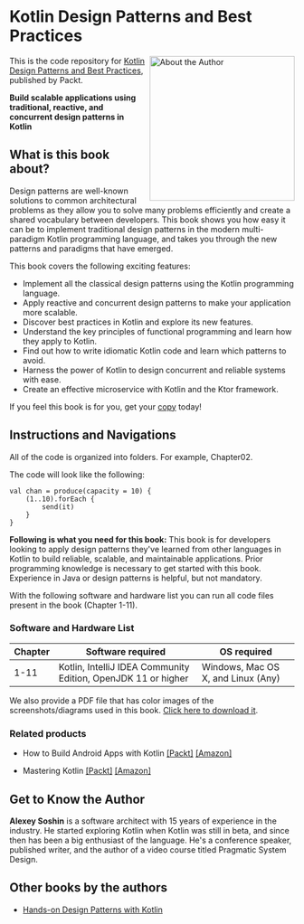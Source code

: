 # Kotlin Design Patterns and Best Practices

<a href="https://www.packtpub.com/product/kotlin-design-patterns-and-best-practices-second-edition/9781801815727?utm_source=github&utm_medium=repository&utm_campaign=9781801815727"><img src="https://static.packt-cdn.com/products/9781801815727/cover/smaller" alt="About the Author" height="256px" align="right"></a>

This is the code repository for [Kotlin Design Patterns and Best Practices](https://www.packtpub.com/product/kotlin-design-patterns-and-best-practices-second-edition/9781801815727?utm_source=github&utm_medium=repository&utm_campaign=9781801815727), published by Packt.

**Build scalable applications using traditional, reactive, and concurrent design patterns in Kotlin**

## What is this book about?
Design patterns are well-known solutions to common architectural problems as they allow you to solve many problems efficiently and create a shared vocabulary between developers. This book shows you how easy it can be to implement traditional design patterns in the modern multi-paradigm Kotlin programming language, and takes you through the new patterns and paradigms that have emerged. 

This book covers the following exciting features:
- Implement all the classical design patterns using the Kotlin programming language.
- Apply reactive and concurrent design patterns to make your application more scalable.
- Discover best practices in Kotlin and explore its new features.
- Understand the key principles of functional programming and learn how they apply to Kotlin.
- Find out how to write idiomatic Kotlin code and learn which patterns to avoid.
- Harness the power of Kotlin to design concurrent and reliable systems with ease.
- Create an effective microservice with Kotlin and the Ktor framework.

If you feel this book is for you, get your [copy](https://www.amazon.com/dp/1801815720) today!

## Instructions and Navigations
All of the code is organized into folders. For example, Chapter02.

The code will look like the following:
```
val chan = produce(capacity = 10) {
    (1..10).forEach {
        send(it)
    }
}
```

**Following is what you need for this book:**
This book is for developers looking to apply design patterns they've learned from other languages in Kotlin to build reliable, scalable, and maintainable applications. Prior programming knowledge is necessary to get started with this book. Experience in Java or design patterns is helpful, but not mandatory.

With the following software and hardware list you can run all code files present in the book (Chapter 1-11).
### Software and Hardware List
| Chapter | Software required | OS required |
| -------- | ------------------------------------ | ----------------------------------- |
| 1-11 | Kotlin, IntelliJ IDEA Community Edition, OpenJDK 11 or higher  | Windows, Mac OS X, and Linux (Any) |


We also provide a PDF file that has color images of the screenshots/diagrams used in this book. [Click here to download it](https://static.packt-cdn.com/downloads/9781801815727_ColorImages.pdf).

### Related products
* How to Build Android Apps with Kotlin [[Packt]](https://www.packtpub.com/free-ebook/how-to-build-android-apps-with-kotlin/9781838984113?utm_source=github&utm_medium=repository&utm_campaign=9781838984113) [[Amazon]](https://www.amazon.com/dp/1838984119)

* Mastering Kotlin [[Packt]](https://www.packtpub.com/product/mastering-kotlin/9781838555726?utm_source=github&utm_medium=repository&utm_campaign=9781838555726) [[Amazon]](https://www.amazon.com/dp/1838555722)


## Get to Know the Author
**Alexey Soshin**
is a software architect with 15 years of experience in the industry. He started exploring Kotlin when Kotlin was still in beta, and since then has been a big enthusiast of the language. He's a conference speaker, published writer, and the author of a video course titled Pragmatic System Design.

## Other books by the authors
* [Hands-on Design Patterns with Kotlin](https://www.packtpub.com/product/hands-on-design-patterns-with-kotlin/9781788998017?utm_source=github&utm_medium=repository&utm_campaign=9781788998017)
